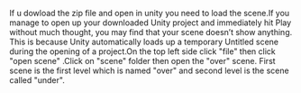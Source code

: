 If u dowload the zip file and open in unity you need to load the scene.If you manage to open up your downloaded Unity project and immediately hit Play without much thought, you may find that your scene doesn’t show anything.
This is because Unity automatically loads up a temporary Untitled scene during the opening of a project.On the top left side click "file" then click "open scene" .Click on "scene" folder then open the "over" scene.
First scene is the first level which is named "over" and second level is the scene called "under".
